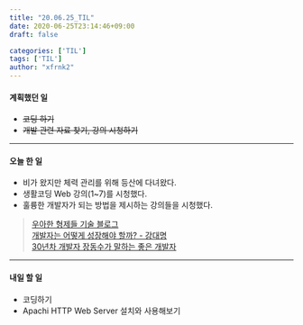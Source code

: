 ```yaml
---
title: "20.06.25_TIL"
date: 2020-06-25T23:14:46+09:00
draft: false

categories: ['TIL']
tags: ['TIL']
author: "xfrnk2"
---
```

#### 계획했던 일
+ ~~코딩 하기~~
+ ~~개발 관련 자료 찾기, 강의 시청하기~~
---
#### 오늘 한 일
+ 비가 왔지만 체력 관리를 위해 등산에 다녀왔다.
+ 생활코딩 Web 강의(1~7)를 시청했다.
+ 훌륭한 개발자가 되는 방법을 제시하는 강의들을 시청했다.
> [우아한 형제들 기술 블로그](https://woowabros.github.io/experience/2018/11/12/toy-project.html)  
> [개발자는 어떻게 성장해야 할까? - 강대명](https://www.slideshare.net/charsyam2?utm_campaign=profiletracking&utm_medium=sssite&utm_source=ssslideview)  
> [30년차 개발자 장동수가 말하는 좋은 개발자](https://www.facebook.com/eostartup/videos/501140083727655/)  
---   
#### 내일 할 일  
+ 코딩하기
+ Apachi HTTP Web Server 설치와 사용해보기